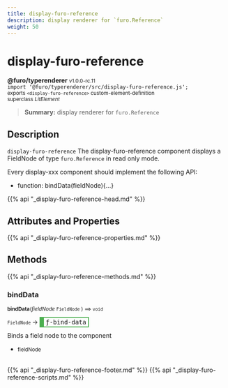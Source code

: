 ```yaml
---
title: display-furo-reference
description: display renderer for `furo.Reference`
weight: 50
---
```


# display-furo-reference
**@furo/typerenderer** <small>v1.0.0-rc.11</small>
<br>`import '@furo/typerenderer/src/display-furo-reference.js';`<small>
<br>exports `<display-furo-reference>` custom-element-definition
<br>superclass *LitElement*</small>

> **Summary:** display renderer for `furo.Reference`

## Description

`display-furo-reference`
The display-furo-reference component displays a FieldNode of type `furo.Reference` in read only mode.

Every display-xxx component should implement the following API:
- function: bindData(fieldNode){...}

{{% api "_display-furo-reference-head.md" %}}

## Attributes and Properties
{{% api "_display-furo-reference-properties.md" %}}






## Methods
{{% api "_display-furo-reference-methods.md" %}}


### **bindData**
<small>**bindData**(*fieldNode* `FieldNode` ) ⟹ `void`</small>

<small>`FieldNode` </small> →
<span  style="border-width:2px 2px 2px 10px; border-style: solid;border-color:  rgb(76, 175, 80);font-family:monospace; padding:2px 4px;">ƒ-bind-data</span>

Binds a field node to the component

- <small>fieldNode </small>
<br><br>






{{% api "_display-furo-reference-footer.md" %}}
{{% api "_display-furo-reference-scripts.md" %}}
